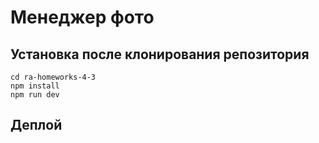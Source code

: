 # Менеджер фото

## Установка после клонирования репозитория

```
cd ra-homeworks-4-3
npm install
npm run dev
```

## Деплой

